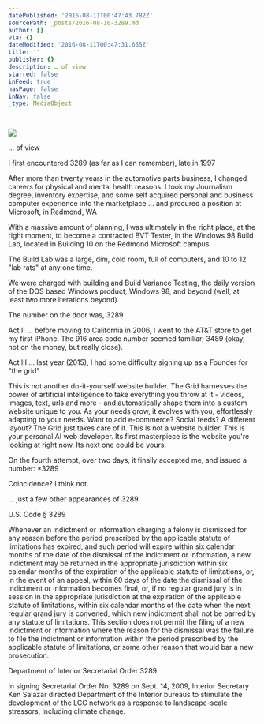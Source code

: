 ```yaml
---
datePublished: '2016-08-11T00:47:43.782Z'
sourcePath: _posts/2016-08-10-3289.md
author: []
via: {}
dateModified: '2016-08-11T00:47:31.655Z'
title: ''
publisher: {}
description: … of view
starred: false
inFeed: true
hasPage: false
inNav: false
_type: MediaObject

---
```

![](https://the-grid-user-content.s3-us-west-2.amazonaws.com/efb8f2fd-0dfb-4968-9786-64477b4edfd8.jpg)

... of view

I first encountered 3289 (as far as I can remember), late in 1997

After more than twenty years in the automotive parts business, I changed careers for physical and mental health reasons. I took my Journalism degree, inventory expertise, and some self acquired personal and business computer experience into the marketplace ... and procured a position at Microsoft, in Redmond, WA

With a massive amount of planning, I was ultimately in the right place, at the right moment, to become a contracted BVT Tester, in the Windows 98 Build Lab, located in Building 10 on the Redmond Microsoft campus.

The Build Lab was a large, dim, cold room, full of computers, and 10 to 12 "lab rats" at any one time.

We were charged with building and Build Variance Testing, the daily version of the DOS based Windows product; Windows 98, and beyond (well, at least two more iterations beyond).

The number on the door was, 3289

Act II ... before moving to California in 2006, I went to the AT&T store to get my first iPhone. The 916 area code number seemed familiar; 3489 (okay, not on the money, but really close).

Act III ... last year (2015), I had some difficulty signing up as a Founder for "the grid"

This is not another do-it-yourself website builder. The Grid harnesses the power of artificial intelligence to take everything you throw at it - videos, images, text, urls and more - and automatically shape them into a custom website unique to you. As your needs grow, it evolves with you, effortlessly adapting to your needs. Want to add e-commerce? Social feeds? A different layout? The Grid just takes care of it. This is not a website builder. This is your personal AI web developer. Its first masterpiece is the website you're looking at right now. Its next one could be yours.

On the fourth attempt, over two days, it finally accepted me, and issued a number: \*3289

Coincidence? I think not.

... just a few other appearances of 3289

U.S. Code § 3289

Whenever an indictment or information charging a felony is dismissed for any reason before the period prescribed by the applicable statute of limitations has expired, and such period will expire within six calendar months of the date of the dismissal of the indictment or information, a new indictment may be returned in the appropriate jurisdiction within six calendar months of the expiration of the applicable statute of limitations, or, in the event of an appeal, within 60 days of the date the dismissal of the indictment or information becomes final, or, if no regular grand jury is in session in the appropriate jurisdiction at the expiration of the applicable statute of limitations, within six calendar months of the date when the next regular grand jury is convened, which new indictment shall not be barred by any statute of limitations. This section does not permit the filing of a new indictment or information where the reason for the dismissal was the failure to file the indictment or information within the period prescribed by the applicable statute of limitations, or some other reason that would bar a new prosecution.

Department of Interior Secretarial Order 3289

In signing Secretarial Order No. 3289 on Sept. 14, 2009, Interior Secretary Ken Salazar directed Department of the Interior bureaus to stimulate the development of the LCC network as a response to landscape-scale stressors, including climate change.